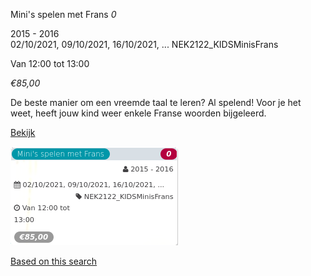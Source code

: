 Mini's spelen met Frans *0*

2015 - 2016  
02/10/2021, 09/10/2021, 16/10/2021, ... NEK2122\_KIDSMinisFrans  

Van 12:00 tot 13:00

*€85,00*

  

De beste manier om een vreemde taal te leren? Al spelend! Voor je het weet, heeft jouw kind weer enkele Franse woorden bijgeleerd.

[Bekijk](https://tickets.vgc.be/activity/subscribe/NEK2122_KIDSMinisFrans)

![](64078.png)

[Based on this search](https://tickets.vgc.be/activity/index?&vrijeplaatsen=1&Age%5B%5D=3%2C5&entity=241)